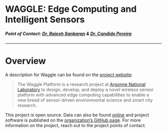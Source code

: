 # WAGGLE: Edge Computing and Intelligent Sensors
##### Point of Contact: [Dr. Rajesh Sankaran](mailto:rajesh@mcs.anl.gov) & [Dr. Candido Pereira](mailto:pereira@anl.gov)

***

# Overview

A description for Waggle can be found on the [project website](https://wa8.gl/):

> The Waggle Platform is a research project at
 [Argonne National Laboratory](https://www.anl.gov/) to design, develop, and
 deploy a novel wireless sensor platform with advanced edge computing
 capabilities to enable a new breed of sensor-driven environmental science and
 smart city research.

This project is open source. Data can also be found
[online](https://wa8.gl/data/) and project software is published on the
[organization’s GitHub page](https://github.com/waggle-sensor). For more 
information on the project, reach out to the project points of contact.
